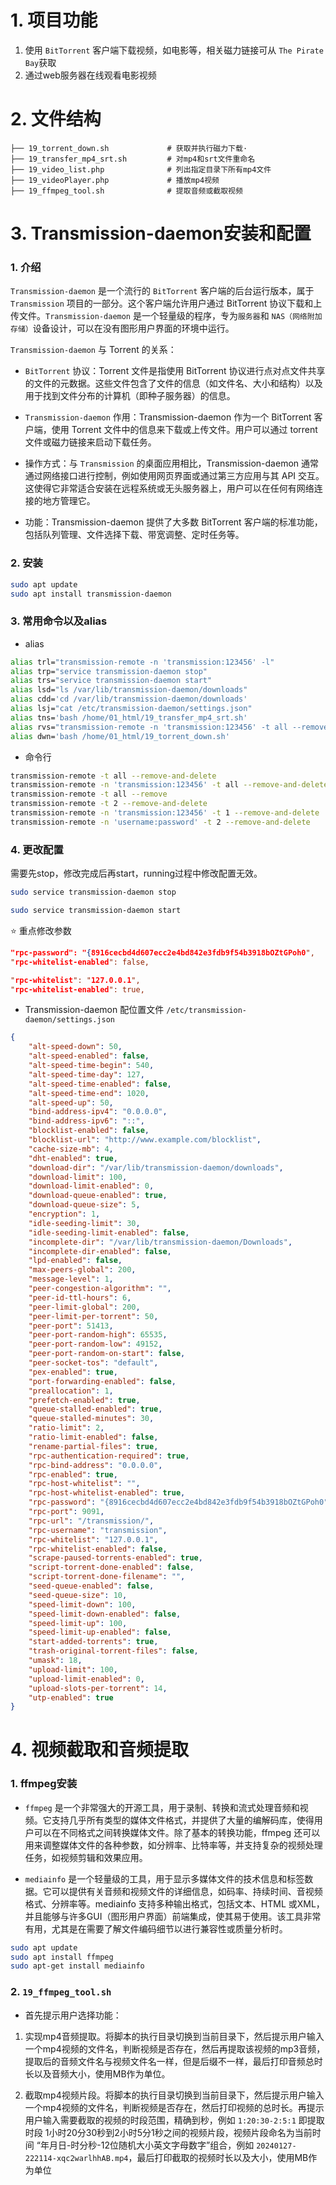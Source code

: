 # 1. 项目功能

1. 使用 `BitTorrent` 客户端下载视频，如电影等，相关磁力链接可从 `The Pirate Bay`获取
2. 通过web服务器在线观看电影视频



# 2. 文件结构

```
├── 19_torrent_down.sh             # 获取并执行磁力下载·
├── 19_transfer_mp4_srt.sh         # 对mp4和srt文件重命名
├── 19_video_list.php              # 列出指定目录下所有mp4文件
├── 19_videoPlayer.php             # 播放mp4视频
├── 19_ffmpeg_tool.sh              # 提取音频或截取视频
```


# 3. Transmission-daemon安装和配置

### 1. 介绍

`Transmission-daemon` 是一个流行的 `BitTorrent` 客户端的后台运行版本，属于 `Transmission` 项目的一部分。这个客户端允许用户通过 BitTorrent 协议下载和上传文件。`Transmission-daemon` 是一个轻量级的程序，专为`服务器`和 `NAS（网络附加存储）`设备设计，可以在没有图形用户界面的环境中运行。

`Transmission-daemon` 与 Torrent 的关系：

- `BitTorrent` 协议：Torrent 文件是指使用 BitTorrent 协议进行点对点文件共享的文件的元数据。这些文件包含了文件的信息（如文件名、大小和结构）以及用于找到文件分布的计算机（即种子服务器）的信息。

- `Transmission-daemon` 作用：Transmission-daemon 作为一个 BitTorrent 客户端，使用 Torrent 文件中的信息来下载或上传文件。用户可以通过 torrent 文件或磁力链接来启动下载任务。

- 操作方式：与 `Transmission` 的桌面应用相比，Transmission-daemon 通常通过网络接口进行控制，例如使用网页界面或通过第三方应用与其 API 交互。这使得它非常适合安装在远程系统或无头服务器上，用户可以在任何有网络连接的地方管理它。

- 功能：Transmission-daemon 提供了大多数 BitTorrent 客户端的标准功能，包括队列管理、文件选择下载、带宽调整、定时任务等。



### 2. 安装

```bash
sudo apt update
sudo apt install transmission-daemon
```

### 3. 常用命令以及alias

- alias

```bash
alias trl="transmission-remote -n 'transmission:123456' -l"
alias trp="service transmission-daemon stop"
alias trs="service transmission-daemon start"
alias lsd="ls /var/lib/transmission-daemon/downloads"
alias cdd='cd /var/lib/transmission-daemon/downloads'
alias lsj="cat /etc/transmission-daemon/settings.json"
alias tns='bash /home/01_html/19_transfer_mp4_srt.sh'
alias rvs="transmission-remote -n 'transmission:123456' -t all --remove-and-delete"
alias dwn='bash /home/01_html/19_torrent_down.sh'
```

- 命令行

```bash
transmission-remote -t all --remove-and-delete
transmission-remote -n 'transmission:123456' -t all --remove-and-delete   # 删除所有的种子
transmission-remote -t all --remove
transmission-remote -t 2 --remove-and-delete
transmission-remote -n 'transmission:123456' -t 1 --remove-and-delete
transmission-remote -n 'username:password' -t 2 --remove-and-delete
```

### 4. 更改配置

需要先stop，修改完成后再start，running过程中修改配置无效。

```bash
sudo service transmission-daemon stop

sudo service transmission-daemon start
```

⭐ 重点修改参数

```json
"rpc-password": "{8916cecbd4d607ecc2e4bd842e3fdb9f54b3918bOZtGPoh0",     // 初始化密码，设置明文，start后自动加密
"rpc-whitelist-enabled": false,                                          // 由true改为false之后在网页上是可以访问的， 不推荐

"rpc-whitelist": "127.0.0.1",                                            // 白名单中只有本地回环地址
"rpc-whitelist-enabled": true,                                           // 开启白名单，只允许本地回环地址以及限定ip通过web界面访问
```


- Transmission-daemon 配位置文件 `/etc/transmission-daemon/settings.json`


```json
{
    "alt-speed-down": 50,
    "alt-speed-enabled": false,
    "alt-speed-time-begin": 540,
    "alt-speed-time-day": 127,
    "alt-speed-time-enabled": false,
    "alt-speed-time-end": 1020,
    "alt-speed-up": 50,
    "bind-address-ipv4": "0.0.0.0",
    "bind-address-ipv6": "::",
    "blocklist-enabled": false,
    "blocklist-url": "http://www.example.com/blocklist",
    "cache-size-mb": 4,
    "dht-enabled": true,
    "download-dir": "/var/lib/transmission-daemon/downloads",
    "download-limit": 100,
    "download-limit-enabled": 0,
    "download-queue-enabled": true,
    "download-queue-size": 5,
    "encryption": 1,
    "idle-seeding-limit": 30,
    "idle-seeding-limit-enabled": false,
    "incomplete-dir": "/var/lib/transmission-daemon/Downloads",
    "incomplete-dir-enabled": false,
    "lpd-enabled": false,
    "max-peers-global": 200,
    "message-level": 1,
    "peer-congestion-algorithm": "",
    "peer-id-ttl-hours": 6,
    "peer-limit-global": 200,
    "peer-limit-per-torrent": 50,
    "peer-port": 51413,
    "peer-port-random-high": 65535,
    "peer-port-random-low": 49152,
    "peer-port-random-on-start": false,
    "peer-socket-tos": "default",
    "pex-enabled": true,
    "port-forwarding-enabled": false,
    "preallocation": 1,
    "prefetch-enabled": true,
    "queue-stalled-enabled": true,
    "queue-stalled-minutes": 30,
    "ratio-limit": 2,
    "ratio-limit-enabled": false,
    "rename-partial-files": true,
    "rpc-authentication-required": true,
    "rpc-bind-address": "0.0.0.0",
    "rpc-enabled": true,
    "rpc-host-whitelist": "",
    "rpc-host-whitelist-enabled": true,
    "rpc-password": "{8916cecbd4d607ecc2e4bd842e3fdb9f54b3918bOZtGPoh0",
    "rpc-port": 9091,
    "rpc-url": "/transmission/",
    "rpc-username": "transmission",
    "rpc-whitelist": "127.0.0.1",
    "rpc-whitelist-enabled": false,
    "scrape-paused-torrents-enabled": true,
    "script-torrent-done-enabled": false,
    "script-torrent-done-filename": "",
    "seed-queue-enabled": false,
    "seed-queue-size": 10,
    "speed-limit-down": 100,
    "speed-limit-down-enabled": false,
    "speed-limit-up": 100,
    "speed-limit-up-enabled": false,
    "start-added-torrents": true,
    "trash-original-torrent-files": false,
    "umask": 18,
    "upload-limit": 100,
    "upload-limit-enabled": 0,
    "upload-slots-per-torrent": 14,
    "utp-enabled": true
}
```


# 4. 视频截取和音频提取

### 1. ffmpeg安装

- `ffmpeg` 是一个非常强大的开源工具，用于录制、转换和流式处理音频和视频。它支持几乎所有类型的媒体文件格式，并提供了大量的编解码库，使得用户可以在不同格式之间转换媒体文件。除了基本的转换功能，ffmpeg 还可以用来调整媒体文件的各种参数，如分辨率、比特率等，并支持复杂的视频处理任务，如视频剪辑和效果应用。

- `mediainfo` 是一个轻量级的工具，用于显示多媒体文件的技术信息和标签数据。它可以提供有关音频和视频文件的详细信息，如码率、持续时间、音视频格式、分辨率等。mediainfo 支持多种输出格式，包括文本、HTML 或XML，并且能够与许多GUI（图形用户界面）前端集成，使其易于使用。该工具非常有用，尤其是在需要了解文件编码细节以进行兼容性或质量分析时。

```bash
sudo apt update
sudo apt install ffmpeg
sudo apt-get install mediainfo
```


### 2. `19_ffmpeg_tool.sh`

- 首先提示用户选择功能：
1. 实现mp4音频提取。将脚本的执行目录切换到当前目录下，然后提示用户输入一个mp4视频的文件名，判断视频是否存在，然后再提取该视频的mp3音频，提取后的音频文件名与视频文件名一样，但是后缀不一样，最后打印音频总时长以及音频大小，使用MB作为单位。

2. 截取mp4视频片段。将脚本的执行目录切换到当前目录下，然后提示用户输入一个mp4视频的文件名，判断视频是否存在，然后打印视频的总时长。再提示用户输入需要截取的视频的时段范围，精确到秒，例如 `1:20:30-2:5:1`  即提取时段 1小时20分30秒到2小时5分1秒之间的视频片段，视频片段命名为当前时间 “年月日-时分秒-12位随机大小英文字母数字”组合，例如 `20240127-222114-xqc2warlhhAB.mp4`，最后打印截取的视频时长以及大小，使用MB作为单位











